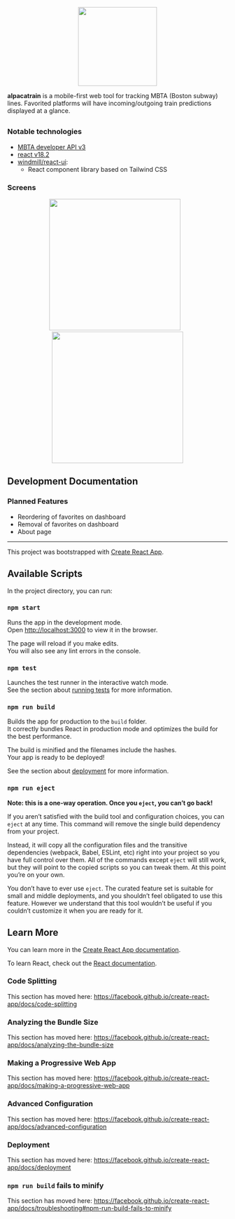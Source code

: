 


<p align="center">
  <img width="180" src="https://user-images.githubusercontent.com/11641649/228842006-1f020faa-ce59-4241-a73b-1da2002f9d23.png">
</p>


**alpacatrain** is a mobile-first web tool for tracking MBTA (Boston subway) lines. Favorited platforms will have incoming/outgoing train predictions displayed at a glance. 

##

### Notable technologies
 - [MBTA developer API v3](https://api-v3.mbta.com/docs/swagger/index.html)
 - [react v18.2](https://react.dev/blog/2022/03/29/react-v18)
 - [windmill/react-ui](https://windmillui.com/react-ui):
   - React component library based on Tailwind CSS

### Screens
<p align="center">
    <img width="300" src="https://user-images.githubusercontent.com/11641649/229946568-254477a0-59f5-4458-8107-525d9d4ff2ab.png">
    &nbsp;&nbsp;
    <img width="300" src="https://user-images.githubusercontent.com/11641649/229946934-27145fc5-956a-4eed-bf29-7ec31ed9f6d2.png">
</p>


## Development Documentation

### Planned Features
 - Reordering of favorites on dashboard
 - Removal of favorites on dashboard
 - About page

---

This project was bootstrapped with [Create React App](https://github.com/facebook/create-react-app).

## Available Scripts

In the project directory, you can run:

### `npm start`

Runs the app in the development mode.<br />
Open [http://localhost:3000](http://localhost:3000) to view it in the browser.

The page will reload if you make edits.<br />
You will also see any lint errors in the console.

### `npm test`

Launches the test runner in the interactive watch mode.<br />
See the section about [running tests](https://facebook.github.io/create-react-app/docs/running-tests) for more information.

### `npm run build`

Builds the app for production to the `build` folder.<br />
It correctly bundles React in production mode and optimizes the build for the best performance.

The build is minified and the filenames include the hashes.<br />
Your app is ready to be deployed!

See the section about [deployment](https://facebook.github.io/create-react-app/docs/deployment) for more information.

### `npm run eject`

**Note: this is a one-way operation. Once you `eject`, you can’t go back!**

If you aren’t satisfied with the build tool and configuration choices, you can `eject` at any time. This command will remove the single build dependency from your project.

Instead, it will copy all the configuration files and the transitive dependencies (webpack, Babel, ESLint, etc) right into your project so you have full control over them. All of the commands except `eject` will still work, but they will point to the copied scripts so you can tweak them. At this point you’re on your own.

You don’t have to ever use `eject`. The curated feature set is suitable for small and middle deployments, and you shouldn’t feel obligated to use this feature. However we understand that this tool wouldn’t be useful if you couldn’t customize it when you are ready for it.

## Learn More

You can learn more in the [Create React App documentation](https://facebook.github.io/create-react-app/docs/getting-started).

To learn React, check out the [React documentation](https://reactjs.org/).

### Code Splitting

This section has moved here: https://facebook.github.io/create-react-app/docs/code-splitting

### Analyzing the Bundle Size

This section has moved here: https://facebook.github.io/create-react-app/docs/analyzing-the-bundle-size

### Making a Progressive Web App

This section has moved here: https://facebook.github.io/create-react-app/docs/making-a-progressive-web-app

### Advanced Configuration

This section has moved here: https://facebook.github.io/create-react-app/docs/advanced-configuration

### Deployment

This section has moved here: https://facebook.github.io/create-react-app/docs/deployment

### `npm run build` fails to minify

This section has moved here: https://facebook.github.io/create-react-app/docs/troubleshooting#npm-run-build-fails-to-minify
